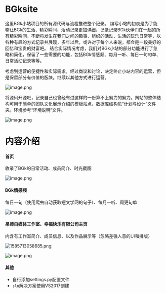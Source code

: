 # BGksite
这里BGk小站项目的所有源代码与流程推进整个记录。
编写小站的初衷是为了能够让BGk的生活、精彩瞬间、活动记录更加详细，记录记录BGk伙伴们在一起的所有精彩瞬间，不断将发生在我们之间的趣事、组织的活动、生活的玩乐日常等，以各种有趣的方式记录并展现，多年以后，或许对于每个人来说，都会是一段美好的回忆和宝贵的财富吧。
结合实际情况考虑，我们对BGk小站的部分功能进行了忽略和简化，保留了一些需要的功能，包括BGk情感频、每月一听、每日一句句单、日常活动记录等等。

考虑到运营的便捷性和实际需求，经过商议和讨论，决定终止小站内容的运营，但是保留部分有价值的版块，继续以其他方式进行运营。

![image.png](https://i.loli.net/2020/04/01/h8Yit5g261F3XSy.png)

将源码开源吧，记录自己也曾经有过这样的一份算不上努力的努力。网站的整体结构可用于简单的团队文化展示介绍的模板站点，数据库结构见“计划与设计”文件夹。环境参考“环境说明”文件。

![image.png](https://i.loli.net/2020/04/01/uqGZkSjdQAoRyVT.png)



# 内容介绍

#### 首页

收录了BGk的日常活动、成员简介、时光截图

![image.png](https://i.loli.net/2020/04/01/AQdlMqNamBPisVO.png)

#### BGk情感频

每日一句（使用爬虫自动获取短文学网的句子）、每月一听、周更句单

![image.png](https://i.loli.net/2020/04/01/LcnldpbfmBtTPCq.png)



#### 杲师自媒体工作室、幸福快乐有限公司主页

内含有工作室简介、成员信息、以及作品展示等（忽略差强人意的UI和排版）

![1585713058685.png](https://i.loli.net/2020/04/01/EazPcQbTM5yxhf3.png)





![image.png](https://i.loli.net/2020/04/01/GoUDpKqiSvRCT31.png)





#### 其他

* 自行添加settings.py配置文件
* `sln`解决方案使用VS2017创建